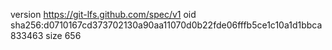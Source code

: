version https://git-lfs.github.com/spec/v1
oid sha256:d0710167cd373702130a90aa11070d0b22fde06fffb5ce1c10a1d1bbca833463
size 656
